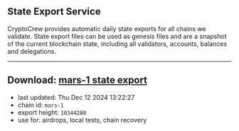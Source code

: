 ## State Export Service
CryptoCrew provides automatic daily state exports for all chains we validate. State export files can be used as genesis files and are a snapshot of the current blockchain state, including all validators, accounts, balances and delegations.

---
**Download: [mars-1 state export](https://dl-eu2.ccvalidators.com/SERVICE/mars/mars-1_export_10344280.json)**
---

- last updated: Thu Dec 12 2024 13:22:27
- chain id: `mars-1`
- export height: `10344280`
- use for: airdrops, local tests, chain recovery
